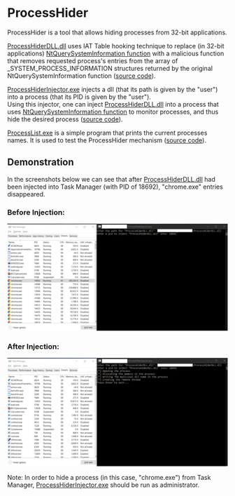 # ProcessHider

ProcessHider is a tool that allows hiding processes from 32-bit applications.

[ProcessHiderDLL.dll](ProcessHiderDLL/Debug/ProcessHiderDLL.dll) uses IAT Table hooking technique to replace (in 32-bit applications) [NtQuerySystemInformation function](https://docs.microsoft.com/en-us/windows/win32/api/winternl/nf-winternl-ntquerysysteminformation) with a malicious function that removes requested process's entries from the array of _SYSTEM_PROCESS_INFORMATION structures returned by the original NtQuerySystemInformation function ([source code](ProcessHiderDLL/ProcessHiderDLL/main.c)).

[ProcessHiderInjector.exe](ProcessHiderInjector/Debug/ProcessHiderInjector.exe) injects a dll (that its path is given by the "user") into a process (that its PID is given by the "user").  
Using this injector, one can inject [ProcessHiderDLL.dll](ProcessHiderDLL/Debug/ProcessHiderDLL.dll) into a process that uses [NtQuerySystemInformation function](https://docs.microsoft.com/en-us/windows/win32/api/winternl/nf-winternl-ntquerysysteminformation) to monitor processes, and thus hide the desired process ([source code](ProcessHiderInjector/ProcessHiderInjector/main.c)).

[ProcessList.exe](ProcessList/Debug/ProcessList.exe) is a simple program that prints the current processes  names. It is used to test the ProcessHider mechanism ([source code](ProcessList/ProcessList/main.c)).

## Demonstration

In the screenshots below we can see that after [ProcessHiderDLL.dll](ProcessHiderDLL/Debug/ProcessHiderDLL.dll) had been injected into Task Manager (with PID of 18692), "chrome.exe" entries disappeared.

### Before Injection:
![img](Demonstration/Before%20injection.png "Before Injection")

### After Injection:
![img](Demonstration/After%20injection.png "After Injection")

Note: In order to hide a process (in this case, "chrome.exe") from Task Manager, [ProcessHiderInjector.exe](ProcessHiderInjector/Debug/ProcessHiderInjector.exe) should be run as administrator.  
